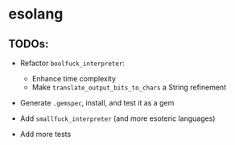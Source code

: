 # esolang

## TODOs:

- Refactor `boolfuck_interpreter`:
  - Enhance time complexity
  - Make `translate_output_bits_to_chars` a String refinement

- Generate `.gemspec`, install, and test it as a gem

- Add `smallfuck_interpreter` (and more esoteric languages)

- Add more tests
